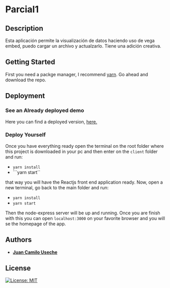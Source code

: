 # Parcial1
## Description
Esta aplicación permite la visualización de datos haciendo uso de vega embed, puedo cargar un archivo y actualzarlo. Tiene una adición creativa.

## Getting Started
First you need a packge manager, I recommend [yarn](https://yarnpkg.com/en/docs/install).
Go ahead and download the repo.

## Deployment

### See an Already deployed demo
Here you can find a deployed version, [here.](https://webdev-instafight.herokuapp.com/)

### Deploy Yourself
Once you have everything ready open the terminal on the root folder where this project is downloaded in your pc and then enter on the `client` folder and run:
* ```yarn install```
* ```yarn start``

that way you will have the Reactjs front end application ready. Now, open a new terminal, go back to the main folder and run:
* ```yarn install```
* ```yarn start```

Then the node-express server will be up and running. Once you are finish with this you can open `localhost:3000` on your favorite browser and you will se the homepage of the app.


## Authors
* [__Juan Camilo Useche__](https://juancamilousecherodriguez.github.io/)


## License
[![License: MIT](https://img.shields.io/badge/License-MIT-yellow.svg)](https://opensource.org/licenses/MIT)
